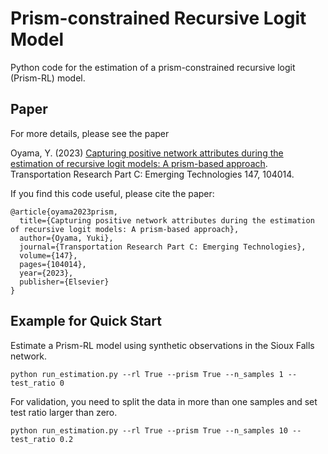 # Prism-constrained Recursive Logit Model
Python code for the estimation of a prism-constrained recursive logit (Prism-RL) model.

## Paper
For more details, please see the paper

Oyama, Y. (2023) [Capturing positive network attributes during the estimation of recursive logit models: A prism-based approach](https://www.sciencedirect.com/science/article/pii/S0968090X23000037?via%3Dihub). Transportation Research Part C: Emerging Technologies 147, 104014.

If you find this code useful, please cite the paper:
```
@article{oyama2023prism,
  title={Capturing positive network attributes during the estimation of recursive logit models: A prism-based approach},
  author={Oyama, Yuki},
  journal={Transportation Research Part C: Emerging Technologies},
  volume={147},
  pages={104014},
  year={2023},
  publisher={Elsevier}
}
```

## Example for Quick Start
Estimate a Prism-RL model using synthetic observations in the Sioux Falls network.

```
python run_estimation.py --rl True --prism True --n_samples 1 --test_ratio 0
```

For validation, you need to split the data in more than one samples and set test ratio larger than zero.

```
python run_estimation.py --rl True --prism True --n_samples 10 --test_ratio 0.2
```
